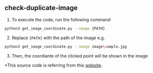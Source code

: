 ## check-duplicate-image

1. To execute the code, run the following command: 
  ```bash
  python3 get_image_coordinate.py --image {PATH}
  ```

2. Replace `{PATH}` with the path of the image e.g.  
  ```bash
  python3 get_image_coordinate.py --image image\sample.jpg
  ```

3. Then, the coordiante of the clicked point will be shown in the image<br />

*This source code is referring from this [website](https://www.geeksforgeeks.org/displaying-the-coordinates-of-the-points-clicked-on-the-image-using-python-opencv/).